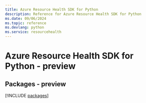 ```yaml
---
title: Azure Resource Health SDK for Python
description: Reference for Azure Resource Health SDK for Python
ms.date: 09/06/2024
ms.topic: reference
ms.devlang: python
ms.service: resourcehealth
---
```

# Azure Resource Health SDK for Python - preview
## Packages - preview
[!INCLUDE [packages](resource-health-index.md)]